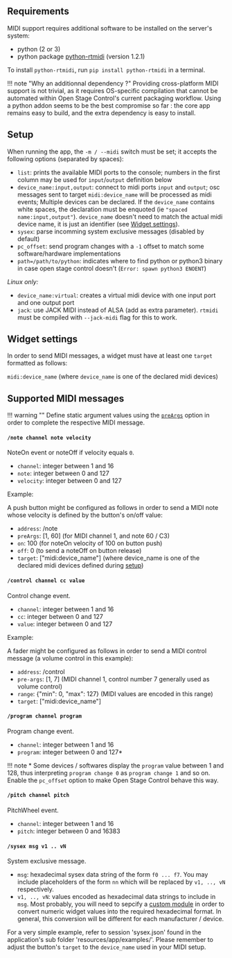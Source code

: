 ## Requirements

MIDI support requires additional software to be installed on the server's system:

- python (2 or 3)
- python package [python-rtmidi](https://spotlightkid.github.io/python-rtmidi/installation.html) (version 1.2.1)

To install `python-rtmidi`, run `pip install python-rtmidi` in a terminal.

!!! note "Why an additionnal dependency ?"
    Providing cross-platform MIDI support is not trivial, as it requires OS-specific compilation that cannot be automated within Open Stage Control's current packaging workflow. Using a python addon seems to be the best compromise so far : the core app remains easy to build, and the extra dependency is easy to install.

## Setup

When running the app, the `-m / --midi` switch must be set; it accepts the following options (separated by spaces):

- `list`: prints the available MIDI ports to the console; numbers in the first column may be used for `input`/`output` definition below
- `device_name:input,output`: connect to midi ports `input` and `output`; osc messages sent to target `midi:device_name` will be processed as midi events; Multiple devices can be declared. If the `device_name` contains white spaces, the declaration must be enquoted (ie `"spaced name:input,output"`). `device_name` doesn't need to match the actual midi device name, it is just an identifier (see [Widget settings](#widget-settings)).
- `sysex`: parse incomming system exclusive messages (disabled by default)
- `pc_offset`: send program changes with a `-1` offset to match some software/hardware implementations
- `path=/path/to/python`: indicates where to find python or python3 binary in case open stage control doesn't (`Error: spawn python3 ENOENT`)

*Linux only:*

- `device_name:virtual`: creates a virtual midi device with one input port and one output port
- `jack`: use JACK MIDI instead of ALSA (add as extra parameter). `rtmidi` must be compiled with `--jack-midi` flag for this to work.

## Widget settings

In order to send MIDI messages, a widget must have at least one `target` formatted as follows:

`midi:device_name` (where `device_name` is one of the declared midi devices)

## Supported MIDI messages

!!! warning ""
    Define static argument values using the [`preArgs`](/docs/widgets-reference/#preArgs) option in order to complete the respective MIDI message.



#### `/note channel note velocity`

NoteOn event or noteOff if velocity equals `0`.

- `channel`: integer between 1 and 16
- `note`: integer between 0 and 127
- `velocity`: integer between 0 and 127

Example:

A push button might be configured as follows in order to send a MIDI note whose velocity is defined by the button's on/off value:

- `address`: /note
- `preArgs`: [1, 60] (for MIDI channel 1, and note 60 / C3)
- `on`: 100 (for noteOn velocity of 100 on button push)
- `off`: 0 (to send a noteOff on button release)
- `target`: ["midi:device_name"] (where device_name is one of the declared midi devices defined during [setup](#setup))

#### `/control channel cc value`

Control change event.

- `channel`: integer between 1 and 16
- `cc`: integer between 0 and 127
- `value`: integer between 0 and 127

Example:

A fader might be configured as follows in order to send a MIDI control message (a volume control in this example):

- `address`: /control
- `pre-args`: [1, 7] (MIDI channel 1, control number 7 generally used as volume control)
- `range`: {"min": 0, "max": 127} (MIDI values are encoded in this range)
- `target`: ["midi:device_name"]

#### `/program channel program`

Program change event.

- `channel`: integer between 1 and 16
- `program`: integer between 0 and 127*

!!! note
    \* Some devices / softwares display the `program` value between 1 and 128, thus interpreting `program change 0` as `program change 1` and so on. Enable the `pc_offset` option to make Open Stage Control behave this way.

#### `/pitch channel pitch`

PitchWheel event.

- `channel`: integer between 1 and 16
- `pitch`: integer between 0 and 16383

#### `/sysex msg v1 .. vN`

System exclusive message.

- `msg`: hexadecimal sysex data string of the form `f0 ... f7`. You may include placeholders of the form `nn` which will be replaced by `v1, .., vN` respectively.
- `v1, .., vN`: values encoded as hexadecimal data strings to include in `msg`. Most probably, you will need to sepcify a [custom module](/docs/custom-module/) in order to convert numeric widget values into the required hexadecimal format. In general, this conversion will be different for each manufacturer / device.

For a very simple example, refer to session 'sysex.json' found in the application's sub folder 'resources/app/examples/'. Please remember to adjust the button's `target` to the `device_name` used in your MIDI setup.
